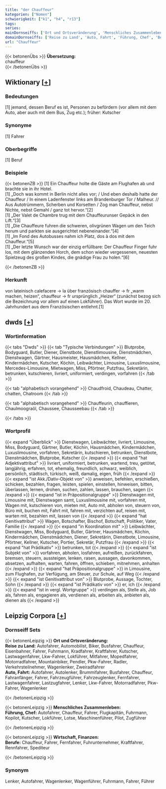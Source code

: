 ```yaml
---
title: "der Chauffeur"
kategorien: ["Nomen"]
schwierigkeit: ["k1", "h4", "r13"]
tags:
series:
mainDornseiffs: ['Ort und Ortsveränderung', 'Menschliches Zusammenleben', 'Wirtschaft, Finanzen']
domainDornseiffs: ['Reise zu Land', 'Auto, Fahrt', 'Führung, Chef', 'Berufe']
url: "Chauffeur"
---
```


{{< betonenÜbs >}}
**Übersetzung:**  
chauffeur  
{{< /betonenÜbs >}}

## Wiktionary [[+](https://de.wiktionary.org/wiki/Chauffeur)]

### Bedeutungen
[1] jemand, dessen Beruf es ist, Personen zu befördern (vor allem mit dem Auto, aber auch mit dem Bus, Zug etc.); früher: Kutscher  

### Synonyme
[1] Fahrer  

### Oberbegriffe
[1] Beruf  

### Beispiele
{{< betonenZB >}}
[1] Ein Chauffeur holte die Gäste am Flughafen ab und brachte sie in ihr Hotel.  
[1] „Doch was kommt in Berlin nicht alles vor; / Und eben deshalb hatte der Chauffeur / In einem Ladenfenster links am Brandenburger Tor / Malheur. // Aus Autotrümmern, Scherben und Korsetten / Zog man Chauffeur, nebst Nichte, nebst Gemahl / ganz tot hervor.“[2]  
[1] „Der Valet de Chambre trug mit dem Chauffeurunser Gepäck in den Lift.“[3]  
[1] „Die Chauffeure fuhren die schweren, olivgrünen Wagen um den Teich herum und parkten sie ausgerichtet nebeneinander.“[4]  
[1] „Im Fond des Autobusses nahm ich Platz, dos à dos mit dem Chauffeur.“[5]  
[1] „Der letzte Wunsch war der einzig erfüllbare: Der Chauffeur Finger fuhr los, mit dem glänzenden Horch, dem schon wieder vergessenen, neuesten Spielzeug des großen Kindes, die gnädige Frau zu holen.“[6]  

{{< /betonenZB >}}
### Herkunft
von lateinisch calefacere → la über französisch chauffer → fr „warm machen, heizen“, chauffeur → fr ursprünglich „Heizer“ (zunächst bezog sich die Bezeichnung vor allem auf einen Lokführer). Das Wort wurde im 20. Jahrhundert aus dem Französischen entlehnt.[1]  



## dwds [[+](https://www.dwds.de/wb/Chauffeur)]

### Wortinformation
{{< tabs "Dwds" >}}
{{< tab "Typische Verbindungen" >}}
Blutprobe, Bodyguard, Butler, Diener, Dienstbote, Dienstlimousine, Dienstmädchen, Dienstwagen, Gärtner, Hausmeister, Hausmädchen, Kellner, Kindermädchen, Kutscher, Köchin, Leibwächter, Limousine, Luxuslimousine, Mercedes-Limousine, Mietwagen, Miss, Pförtner, Putzfrau, Sekretärin, betrunken, kutschieren, livriert, uniformiert, verdingen, vorfahren
{{< /tab >}}

{{< tab "alphabetisch vorangehend" >}}
Chaudfroid, Chaudeau, Chatter, chatten, Chatroom
{{< /tab >}}

{{< tab "alphabetisch vorangehend" >}}
Chauffeurin, chauffieren, Chaulmoograöl, Chaussee, Chausseebau
{{< /tab >}}

{{< /tabs >}}

### Wortprofil
{{< expand "Überblick" >}} Dienstwagen, Leibwächter, livriert, Limousine, Miss, Bodyguard, Gärtner, Butler, Köchin, Hausmädchen, Kindermädchen, Luxuslimousine, vorfahren, Sekretärin, kutschieren, betrunken, Dienstbote, Dienstmädchen, Blutprobe, Kutscher {{< /expand >}}
{{< expand "hat Adjektivattribut" >}} livriert, uniformiert, betrunken, wartend, treu, getötet, langjährig, erfahren, tot, ehemalig, freundlich, schwarz, weiblich, persönlich, städtisch, türkisch, weiß, damalig, eigen, früh {{< /expand >}}
{{< expand "ist Akk./Dativ-Objekt von" >}} anweisen, befehlen, erschießen, schicken, bezahlen, fragen, leisten, spielen, einstellen, hinweisen, bitten, überlassen, lernen, drohen, suchen, zahlen, lassen, brauchen, sagen {{< /expand >}}
{{< expand "ist in Präpositionalgruppe" >}} Dienstwagen mit, Limousine mit, Dienstwagen samt, Luxuslimousine mit, vorfahren mit, Wagen mit, kutschieren von, mieten mit, Auto mit, abholen von, steuern von, Büro mit, buchen mit, Fahrt mit, fahren mit, verzichten auf, reisen mit, warten mit, bezahlen mit, lassen von {{< /expand >}}
{{< expand "hat Genitivattribut" >}} Wagen, Botschafter, Bischof, Botschaft, Politiker, Vater, Familie {{< /expand >}}
{{< expand "in Koordination mit" >}} Leibwächter, Dienstwagen, Miss, Bodyguard, Butler, Gärtner, Hausmädchen, Köchin, Kindermädchen, Dienstmädchen, Diener, Sekretärin, Dienstbote, Limousine, Pförtner, Kellner, Kutscher, Portier, Sekretär, Putzfrau {{< /expand >}}
{{< expand "hat Prädikativ" >}} betrunken, tot {{< /expand >}}
{{< expand "ist Subjekt von" >}} vorfahren, abholen, losfahren, aufreißen, zurückfahren, bremsen, steuern, aussteigen, lenken, rasen, aussagen, davonkommen, absetzen, aufhalten, warten, fahren, öffnen, schieben, mitnehmen, anhalten {{< /expand >}}
{{< expand "hat Präpositionalgruppe" >}} in Limousine, zum Flughafen, zur Verfügung, am Steuer, zur Schule, auf Weg {{< /expand >}}
{{< expand "ist Genitivattribut von" >}} Blutprobe, Aussage, Tochter, Sohn {{< /expand >}}
{{< expand "ist Prädikativ von" >}} er, ich {{< /expand >}}
{{< expand "ist in vergl. Wortgruppe" >}} verdingen als, Stelle als, Job als, fahren als, engagieren als, verdienen als, arbeiten als, anbieten als, dienen als {{< /expand >}}

## Leipzig Corpora [[+](https://corpora.uni-leipzig.de/en/res?word=Chauffeur&corpusId=deu_newscrawl-public_2018)]

### Dornseiff Sets
{{< betonenLeipzig >}}
**Ort und Ortsveränderung:**  
**Reise zu Land:** Autofahrer, Automobilist, Biker, Busfahrer, Chauffeur, Eisenbahner, Fahrer, Fuhrmann, Kradfahrer, Kraftfahrer, Kutscher, Lastwagenfahrer, Lkw-Fahrer, Lokführer, Mitfahrer, Mopedfahrer, Motorradfahrer, Mountainbiker, Pendler, Pkw-Fahrer, Radler, Verkehrsteilnehmer, Wagenlenker, Zweiradfahrer  
**Auto, Fahrt:** Autofahrer, Autolenker, Brummifahrer, Busfahrer, Chauffeur, Fahranfänger, Fahrer, Fahrzeugführer, Fahrzeuglenker, Fernfahrer, Lastwagenfahrer, Lastzugfahrer, Lenker, Lkw-Fahrer, Motorradfahrer, Pkw-Fahrer, Wagenlenker  

{{< /betonenLeipzig >}}


{{< betonenLeipzig >}}
**Menschliches Zusammenleben:**  
**Führung, Chef:** Autofahrer, Chauffeur, Fahrer, Flugkapitän, Fuhrmann, Kopilot, Kutscher, Lokführer, Lotse, Maschinenführer, Pilot, Zugführer  

{{< /betonenLeipzig >}}


{{< betonenLeipzig >}}
**Wirtschaft, Finanzen:**  
**Berufe:** Chauffeur, Fahrer, Fernfahrer, Fuhrunternehmer, Kraftfahrer, Rennfahrer, Spediteur  

{{< /betonenLeipzig >}}

### Synonym
Lenker, Autofahrer, Wagenlenker, Wagenführer, Fuhrmann, Fahrer, Führer

